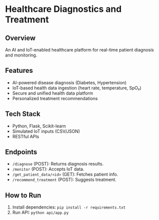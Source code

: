 # Healthcare Diagnostics and Treatment

## Overview
An AI and IoT-enabled healthcare platform for real-time patient diagnosis and monitoring.

## Features
- AI-powered disease diagnosis (Diabetes, Hypertension)
- IoT-based health data ingestion (heart rate, temperature, SpO₂)
- Secure and unified health data platform
- Personalized treatment recommendations

## Tech Stack
- Python, Flask, Scikit-learn
- Simulated IoT inputs (CSV/JSON)
- RESTful APIs

## Endpoints
- `/diagnose` (POST): Returns diagnosis results.
- `/monitor` (POST): Accepts IoT data.
- `/get_patient_data/<id>` (GET): Fetches patient info.
- `/recommend_treatment` (POST): Suggests treatment.

## How to Run
1. Install dependencies: `pip install -r requirements.txt`
2. Run API: `python api/app.py`
